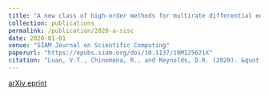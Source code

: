 ```yaml
---
title: "A new class of high-order methods for multirate differential equations"
collection: publications
permalink: /publication/2020-a-sisc
date: 2020-01-01
venue: "SIAM Journal on Scientific Computing"
paperurl: "https://epubs.siam.org/doi/10.1137/19M125621X"
citation: "Luan, V.T., Chinomona, R., and Reynolds, D.R. (2020). &quot;A new class of high-order methods for multirate differential equations.&quot; <i>SIAM Journal on Scientific Computing</i>, 42(2):A1245-A1268."
---
```


[arXiv eprint](https://arxiv.org/abs/1904.06474)
